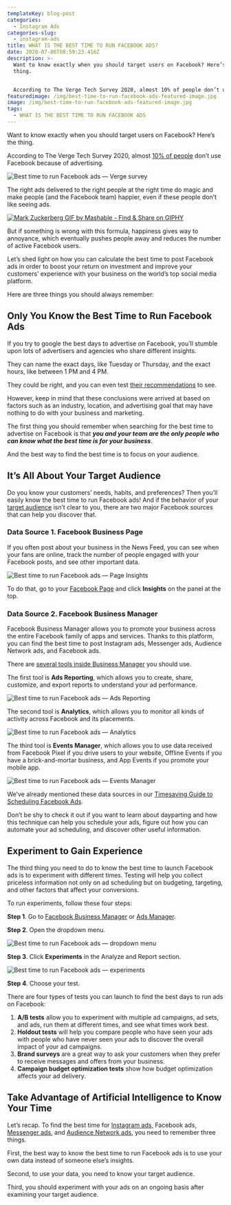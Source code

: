 ```yaml
---
templateKey: blog-post
categories:
  - Instagram Ads
categories-slug:
  - instagram-ads
title: WHAT IS THE BEST TIME TO RUN FACEBOOK ADS?
date: 2020-07-06T08:59:23.416Z
description: >-
  Want to know exactly when you should target users on Facebook? Here’s the
  thing.


  According to The Verge Tech Survey 2020, almost 10% of people don’t use Facebook because of advertising.
featuredimage: /img/best-time-to-run-facebook-ads-featured-image.jpg
image: /img/best-time-to-run-facebook-ads-featured-image.jpg
tags:
  - WHAT IS THE BEST TIME TO RUN FACEBOOK ADS
---
```

<!--StartFragment-->

Want to know exactly when you should target users on Facebook? Here’s the thing.

According to The Verge Tech Survey 2020, almost [10% of people](https://www.theverge.com/2020/3/2/21144680/verge-tech-survey-2020-trust-privacy-security-facebook-amazon-google-apple) don’t use Facebook because of advertising.

![Best time to run Facebook ads — Verge survey](https://softcube.com/wp-content/uploads/2020/06/best-time-to-run-facebook-ads-verge-survey-1024x491.jpg)

The right ads delivered to the right people at the right time do magic and make people (and the Facebook team) happier, even if these people don’t like seeing ads.

[![Mark Zuckerberg GIF by Mashable - Find & Share on GIPHY](https://media.giphy.com/media/3og0ILJig6zIu1hRVm/giphy.gif)](https://giphy.com/gifs/mashable-3og0ILJig6zIu1hRVm)

But if something is wrong with this formula, happiness gives way to annoyance, which eventually pushes people away and reduces the number of active Facebook users.

Let’s shed light on how you can calculate the best time to post Facebook ads in order to boost your return on investment and improve your customers’ experience with your business on the world’s top social media platform.

Here are three things you should always remember:

## Only You Know the Best Time to Run Facebook Ads

If you try to google the best days to advertise on Facebook, you’ll stumble upon lots of advertisers and agencies who share different insights.

They can name the exact days, like Tuesday or Thursday, and the exact hours, like between 1 PM and 4 PM.

They could be right, and you can even test [their recommendations](https://softcube.com/creating-effective-facebook-ads/) to see.

However, keep in mind that these conclusions were arrived at based on factors such as an industry, location, and advertising goal that may have nothing to do with your business and marketing.

The first thing you should remember when searching for the best time to advertise on Facebook is that ***you and your team are the only people who can know what the best time is for your business***.

And the best way to find the best time is to focus on your audience.

## It’s All About Your Target Audience

Do you know your customers’ needs, habits, and preferences? Then you’ll easily know the best time to run Facebook ads! And if the behavior of your [target audience](https://softcube.com/guide-to-facebook-ad-targeting/) isn’t clear to you, there are two major Facebook sources that can help you discover that.

### Data Source 1. Facebook Business Page

If you often post about your business in the News Feed, you can see when your fans are online, track the number of people engaged with your Facebook posts, and see other important data.

![Best time to run Facebook ads — Page Insights](https://softcube.com/wp-content/uploads/2020/06/best-time-to-run-facebook-ads-insights-1024x445.jpg)

To do that, go to your [Facebook Page](https://softcube.com/best-facebook-pages-you-should-follow/) and click **Insights** on the panel at the top.

### Data Source 2. Facebook Business Manager

Facebook Business Manager allows you to promote your business across the entire Facebook family of apps and services. Thanks to this platform, you can find the best time to post Instagram ads, Messenger ads, Audience Network ads, and Facebook ads.

There are [several tools inside Business Manager](https://softcube.com/best-facebook-ad-tools/) you should use.

The first tool is **Ads Reporting**, which allows you to create, share, customize, and export reports to understand your ad performance.

![Best time to run Facebook ads — Ads Reporting](https://softcube.com/wp-content/uploads/2020/06/best-time-to-run-facebook-ads-reporting.jpg)

The second tool is **Analytics**, which allows you to monitor all kinds of activity across Facebook and its placements.

![Best time to run Facebook ads — Analytics](https://softcube.com/wp-content/uploads/2020/06/best-time-to-run-facebook-ads-analytics.jpg)

The third tool is **Events Manager**, which allows you to use data received from Facebook Pixel if you drive users to your website, Offline Events if you have a brick-and-mortar business, and App Events if you promote your mobile app.

![Best time to run Facebook ads — Events Manager](https://softcube.com/wp-content/uploads/2020/06/best-time-to-run-facebook-ads-events-manager-1024x461.jpg)

We’ve already mentioned these data sources in our [Timesaving Guide to Scheduling Facebook Ads](https://softcube.com/timesaving-guide-to-facebook-ad-scheduling/).

Don’t be shy to check it out if you want to learn about dayparting and how this technique can help you schedule your ads, figure out how you can automate your ad scheduling, and discover other useful information.

## Experiment to Gain Experience

The third thing you need to do to know the best time to launch Facebook ads is to experiment with different times. Testing will help you collect priceless information not only on ad scheduling but on budgeting, targeting, and other factors that affect your conversions.

To run experiments, follow these four steps:

**Step 1**. Go to [Facebook Business Manager](https://softcube.com/how-to-use-facebook-business-manager/) or [Ads Manager](https://softcube.com/tips-and-tricks-for-facebook-ads-manager/).

**Step 2**. Open the dropdown menu.

![Best time to run Facebook ads — dropdown menu](https://softcube.com/wp-content/uploads/2020/06/best-time-to-run-facebook-ads-menu.jpg)

**Step 3**. Click **Experiments** in the Analyze and Report section.

![Best time to run Facebook ads — experiments](https://softcube.com/wp-content/uploads/2020/06/best-time-to-run-facebook-ads-experiments-1024x472.jpg)

**Step 4**. Choose your test.

There are four types of tests you can launch to find the best days to run ads on Facebook:

1. **A/B tests** allow you to experiment with multiple ad campaigns, ad sets, and ads, run them at different times, and see what times work best.
2. **Holdout tests** will help you compare people who have seen your ads with people who have never seen your ads to discover the overall impact of your ad campaigns.
3. **Brand surveys** are a great way to ask your customers when they prefer to receive messages and offers from your business.
4. **Campaign budget optimization tests** show how budget optimization affects your ad delivery.

## Take Advantage of Artificial Intelligence to Know Your Time

Let’s recap. To find the best time for [Instagram ads](https://softcube.com/recommendations-for-instagram-sponsored-ads/), Facebook ads, [Messenger ads](https://softcube.com/how-to-start-a-personal-chat-with-messenger-ads/), and [Audience Network ads](https://softcube.com/facebook-audience-network-complete-guide/), you need to remember three things.

First, the best way to know the best time to run Facebook ads is to use your own data instead of someone else’s insights.

Second, to use your data, you need to know your target audience.

Third, you should experiment with your ads on an ongoing basis after examining your target audience.

<!--EndFragment-->